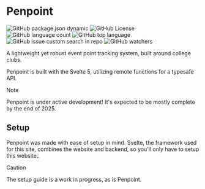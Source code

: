 # Penpoint

![GitHub package.json dynamic](https://img.shields.io/github/package-json/version/averwhy/penpoint?style=flat-square&color=darkgreen)
![GitHub License](https://img.shields.io/github/license/averwhy/penpoint?style=flat-square)
![GitHub language count](https://img.shields.io/github/languages/count/averwhy/penpoint?style=flat-square)
![GitHub top language](https://img.shields.io/github/languages/top/averwhy/penpoint?style=flat-square)
![GitHub issue custom search in repo](https://img.shields.io/github/issues-search/averwhy/penpoint?query=open%3Atrue&style=flat-square&label=open%20issues&color=yellow)
![GitHub watchers](https://img.shields.io/github/watchers/averwhy/penpoint?style=flat-square)

A lightweight yet robust event point tracking system, built around college clubs.

Penpoint is built with the Svelte 5, utilizing remote functions for a typesafe API.

> [!NOTE]
> Penpoint is under active development! It's expected to be mostly complete by the end of 2025.

## Setup
Penpoint was made with ease of setup in mind. Svelte, the framework used for this site, combines the website and backend, so you'll only have to setup this website..

> [!CAUTION]
> The setup guide is a work in progress, as is Penpoint.
